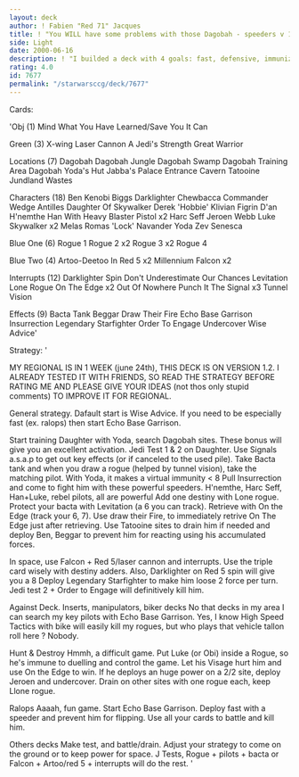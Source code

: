 ```yaml
---
layout: deck
author: ! Fabien "Red 71" Jacques
title: ! "You WILL have some problems with those Dagobah - speeders v 1 2"
side: Light
date: 2000-06-16
description: ! "I builded a deck with 4 goals: fast, defensive, immunized, surprising.Especially to kill ralops, too popular in my area."
rating: 4.0
id: 7677
permalink: "/starwarsccg/deck/7677"
---
```

Cards: 

'Obj (1)
Mind What You Have Learned/Save You It Can

Green (3)
X-wing Laser Cannon
A Jedi's Strength
Great Warrior

Locations (7)
Dagobah
Dagobah Jungle
Dagobah Swamp
Dagobah Training Area
Dagobah Yoda's Hut
Jabba's Palace Entrance Cavern
Tatooine Jundland Wastes

Characters (18)
Ben Kenobi
Biggs Darklighter
Chewbacca
Commander Wedge Antilles
Daughter Of Skywalker
Derek 'Hobbie' Klivian
Figrin D'an
H'nemthe
Han With Heavy Blaster Pistol x2
Harc Seff
Jeroen Webb
Luke Skywalker x2
Melas
Romas 'Lock' Navander
Yoda
Zev Senesca

Blue One (6)
Rogue 1
Rogue 2 x2
Rogue 3 x2
Rogue 4

Blue Two (4)
Artoo-Deetoo In Red 5 x2
Millennium Falcon x2

Interrupts (12)
Darklighter Spin
Don't Underestimate Our Chances
Levitation
Lone Rogue
On The Edge x2
Out Of Nowhere
Punch It
The Signal x3
Tunnel Vision

Effects (9)
Bacta Tank
Beggar
Draw Their Fire
Echo Base Garrison
Insurrection
Legendary Starfighter
Order To Engage
Undercover
Wise Advice'

Strategy: '

MY REGIONAL IS IN 1 WEEK (june 24th), THIS DECK IS ON VERSION 1.2.
I ALREADY TESTED IT WITH FRIENDS, SO READ THE STRATEGY BEFORE RATING ME AND PLEASE GIVE YOUR IDEAS (not thos only stupid comments) TO IMPROVE IT FOR REGIONAL.

General strategy.
Dafault start is Wise Advice. If you need to be especially fast (ex. ralops) then start Echo Base Garrison.

Start training Daughter with Yoda, search Dagobah sites. These bonus will give you an excellent activation. Jedi Test 1 & 2 on Daughter.
Use Signals a.s.a.p to get out key effects (or if canceled to the used pile).
Take Bacta tank and when you draw a rogue (helped by tunnel vision), take the matching pilot. With Yoda, it makes a virtual immunity < 8 
Pull Insurrection and come to fight him with these powerful speeders. H'nemthe, Harc Seff, Han+Luke, rebel pilots, all are powerful  Add one destiny with Lone rogue.
Protect your bacta with Levitation (a 6 you can track).
Retrieve with On the Edge (track your 6, 7). Use draw their Fire, to immediately retrive On The Edge just after retrieving.
Use Tatooine sites to drain him if needed and deploy Ben, Beggar to prevent him for reacting using his accumulated forces.

In space, use Falcon + Red 5/laser cannon and interrupts. Use the triple card wisely with destiny adders. Also, Darklighter on Red 5 spin will give you a 8 
Deploy Legendary Starfighter to make him loose 2 force per turn.
Jedi test 2 + Order to Engage will definitively kill him.

Against Deck.
Inserts, manipulators, biker decks No that decks in my area  I can search my key pilots with Echo Base Garrison. Yes, I know High Speed Tactics with bike will easily kill my rogues, but who plays that vehicle tallon roll here ? Nobody.

Hunt & Destroy Hmmh, a difficult game. Put Luke (or Obi) inside a Rogue, so he's immune to duelling and control the game. Let his Visage hurt him and use On the Edge to win.
If he deploys an huge power on a 2/2 site, deploy Jeroen and undercover.
Drain on other sites with one rogue each, keep Llone rogue.

Ralops Aaaah, fun game. Start Echo Base Garrison. Deploy fast with a speeder and prevent him for flipping. Use all your cards to battle and kill him.

Others decks  Make test, and battle/drain. Adjust your strategy to come on the ground or to keep power for space. J Tests, Rogue + pilots + bacta or Falcon + Artoo/red 5 + interrupts will do the rest. '

